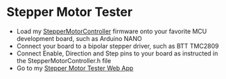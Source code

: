 # Stepper Motor Tester

- Load my [StepperMotorController](https://github.com/DSTechLabs/StepperMotorController) firmware onto your favorite MCU development board, such as Arduino NANO
- Connect your board to a bipolar stepper driver, such as BTT TMC2809
- Connect Enable, Direction and Step pins to your board as instructed in the StepperMotorController.h file
- Go to my [Stepper Motor Tester Web App](https://dstechlabs.com/RoboLab/SMT)
